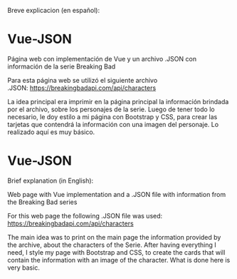 Breve explicacion (en español):

# Vue-JSON

Página web con implementación de Vue y un archivo .JSON con información de la serie Breaking Bad

Para esta página web se utilizó el siguiente archivo .JSON: https://breakingbadapi.com/api/characters

La idea principal era imprimir en la página principal la información brindada por el archivo, sobre los personajes de la serie. Luego de tener todo lo necesario, le doy estilo a mi página con Bootstrap y CSS, para crear las tarjetas que contendrá la información con una imagen del personaje. Lo realizado aquí es muy básico.

# Vue-JSON

Brief explanation (in English):

Web page with Vue implementation and a .JSON file with information from the Breaking Bad series

For this web page the following .JSON file was used:
https://breakingbadapi.com/api/characters

The main idea was to print on the main page the information provided by the archive, about the characters of the
Serie. After having everything I need, I style my page with Bootstrap and CSS, to create the cards
that will contain the information with an image of the character.
What is done here is very basic.
